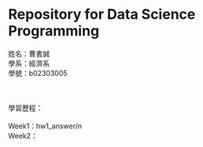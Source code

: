 # Repository for Data Science Programming

姓名：曹書誠<br />
學系：經濟系<br />
學號：b02303005<br />
<br />
<br />
<br />
學習歷程：<br />
<br />
  Week1：hw1_answer/n<br />
  Week2：<br />
